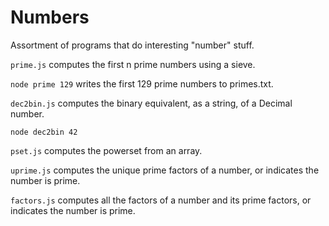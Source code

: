Numbers
=======

Assortment of programs that do interesting "number" stuff.

```prime.js``` computes the first n prime numbers using a sieve.

```node prime 129``` writes the first 129 prime numbers to primes.txt.

```dec2bin.js``` computes the binary equivalent, as a string,  of a Decimal number.

```node dec2bin 42```

```pset.js``` computes the powerset from an array.

```uprime.js``` computes the unique prime factors of a number, or indicates the number is prime.

```factors.js``` computes all the factors of a number and its prime factors, or indicates the number is prime.
